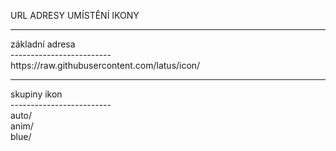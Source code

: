 URL ADRESY UMÍSTĚNÍ IKONY
<hr/>
základní adresa
<br/>
-------------------------
<br/>
  https://raw.githubusercontent.com/latus/icon/
<hr/>
skupiny ikon
<br/>
-------------------------
<br/>
    auto/
<br/>
    anim/
<br/>
    blue/
<br/>
